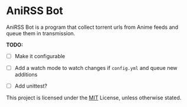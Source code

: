 AniRSS Bot
==========

AniRSS Bot is a program that collect torrent urls from Anime feeds and queue them in transmission.

**TODO:**

 - [ ] Make it configurable

 - [ ] Add a watch mode to watch changes if `config.yml` and queue new additions

 - [ ] Add unittest?

This project is licensed under the [MIT](https://opensource.org/licenses/MIT) License, unless otherwise stated.
